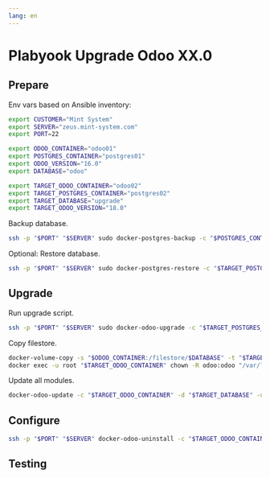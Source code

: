 ```yaml
---
lang: en
---
```

# Plabyook Upgrade Odoo XX.0

## Prepare

Env vars based on Ansible inventory:

```bash
export CUSTOMER="Mint System"
export SERVER="zeus.mint-system.com"
export PORT=22

export ODOO_CONTAINER="odoo01"
export POSTGRES_CONTAINER="postgres01"
export ODOO_VERSION="16.0"
export DATABASE="odoo"

export TARGET_ODOO_CONTAINER="odoo02"
export TARGET_POSTGRES_CONTAINER="postgres02"
export TARGET_DATABASE="upgrade"
export TARGET_ODOO_VERSION="18.0"
```

Backup database.

```bash
ssh -p "$PORT" "$SERVER" sudo docker-postgres-backup -c "$POSTGRES_CONTAINER" -d "$DATABASE"
```

Optional: Restore database.

```bash
ssh -p "$PORT" "$SERVER" sudo docker-postgres-restore -c "$TARGET_POSTGRES_CONTAINER" -d "$DATABASE" -f "/var/tmp/$POSTGRES_CONTAINER/odoo.sql"
```

## Upgrade

Run upgrade script.

```bash
ssh -p "$PORT" "$SERVER" sudo docker-odoo-upgrade -c "$TARGET_POSTGRES_CONTAINER" -h "$TARGET_POSTGRES_CONTAINER" -d "$DATABASE" -s "$ODOO_VERSION" -n "$TARGET_DATABASE" -t "$TARGET_ODOO_VERSION"
```

Copy filestore.

```bash
docker-volume-copy -s "$ODOO_CONTAINER:/filestore/$DATABASE" -t "$TARGET_ODOO_CONTAINER:/filestore/$TARGET_DATABASE" -f
docker exec -u root "$TARGET_ODOO_CONTAINER" chown -R odoo:odoo "/var/lib/odoo/filestore/$TARGET_DATABASE"
```

Update all modules.

```bash
docker-odoo-update -c "$TARGET_ODOO_CONTAINER" -d "$TARGET_DATABASE" -u base
```

## Configure

```bash
ssh -p "$PORT" "$SERVER" docker-odoo-uninstall -c "$TARGET_ODOO_CONTAINER" -d "$TARGET_DATABASE" -u auth_impersonate_user
```

## Testing
